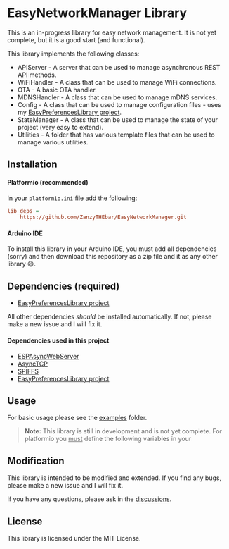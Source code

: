 # EasyNetworkManager Library

This is an in-progress library for easy network management. It is not yet complete, but it is a good start (and functional).

This library implements the following classes:

- APIServer - A server that can be used to manage asynchronous REST API methods.
- WiFiHandler - A class that can be used to manage WiFi connections.
- OTA - A basic OTA handler.
- MDNSHandler - A class that can be used to manage mDNS services.
- Config - A class that can be used to manage configuration files - uses my [EasyPreferencesLibrary project](https://github.com/ZanzyTHEbar/EasyPreferencesLibrary).
- StateManager - A class that can be used to manage the state of your project (very easy to extend).
- Utilities - A folder that has various template files that can be used to manage various utilities.

## Installation

#### Platformio (recommended)

In your `platformio.ini` file add the following:

```ini
lib_deps = 
    https://github.com/ZanzyTHEbar/EasyNetworkManager.git
```

#### Arduino IDE

To install this library in your Arduino IDE, you must add all dependencies (sorry) and then download this repository as a zip file and it as any other library :smile:.

## Dependencies (required)

- [EasyPreferencesLibrary project](https://github.com/ZanzyTHEbar/EasyPreferencesLibrary)

All other dependencies _should_ be installed automatically. If not, please make a new issue and I will fix it.

#### Dependencies used in this project

- [ESPAsyncWebServer]()
- [AsyncTCP]()
- [SPIFFS]()
- [EasyPreferencesLibrary project](https://github.com/ZanzyTHEbar/EasyPreferencesLibrary)

## Usage

For basic usage please see the [examples](/NetworkManager/examples) folder.

> **Note:** This library is still in development and is not yet complete.
> For platformio you <u>must</u> define the following variables in your 

## Modification

This library is intended to be modified and extended. If you find any bugs, please make a new issue and I will fix it.

If you have any questions, please ask in the [discussions](https://github.com/ZanzyTHEbar/EasyNetworkManager/discussions).

## License

This library is licensed under the MIT License.
